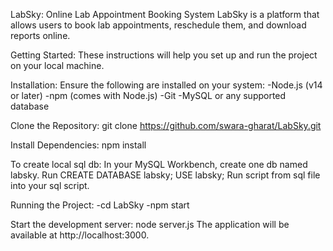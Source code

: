 LabSky: Online Lab Appointment Booking System
LabSky is a platform that allows users to book lab appointments, reschedule them, and download reports online.

Getting Started:
These instructions will help you set up and run the project on your local machine.

Installation:
Ensure the following are installed on your system:
-Node.js (v14 or later)
-npm (comes with Node.js)
-Git
-MySQL or any supported database

Clone the Repository:
git clone https://github.com/swara-gharat/LabSky.git

Install Dependencies:
npm install

To create local sql db:
In your MySQL Workbench, create one db named labsky.
Run 
CREATE DATABASE labsky;
USE labsky;
Run script from sql file into your sql script.

Running the Project:
-cd LabSky
-npm start

Start the development server:
node server.js
The application will be available at http://localhost:3000.



